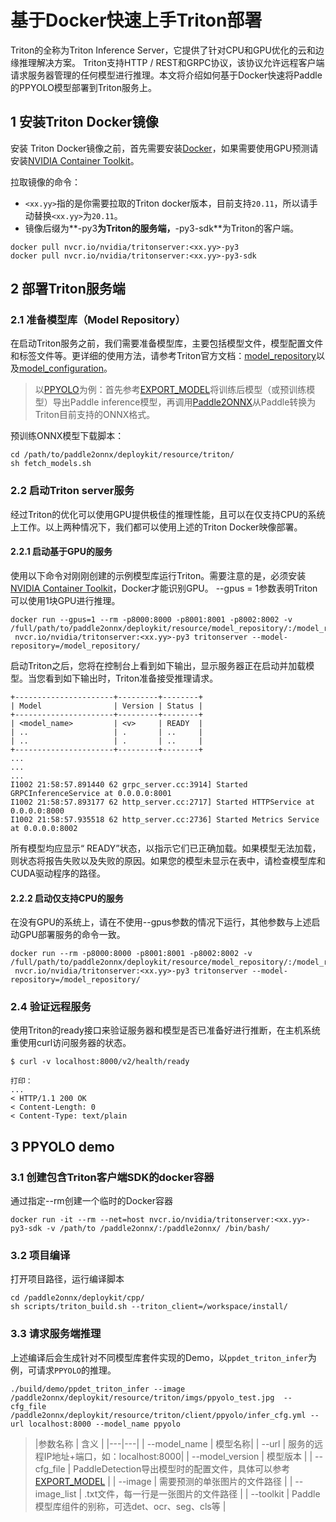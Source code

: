 # 基于Docker快速上手Triton部署

Triton的全称为Triton Inference Server，它提供了针对CPU和GPU优化的云和边缘推理解决方案。 Triton支持HTTP / REST和GRPC协议，该协议允许远程客户端请求服务器管理的任何模型进行推理。本文将介绍如何基于Docker快速将Paddle的PPYOLO模型部署到Triton服务上。

## 1 安装Triton Docker镜像

安装 Triton Docker镜像之前，首先需要安装[Docker](https://docs.docker.com/engine/install/)，如果需要使用GPU预测请安装[NVIDIA Container Toolkit](https://github.com/NVIDIA/nvidia-docker)。

拉取镜像的命令：

- `<xx.yy>`指的是你需要拉取的Triton docker版本，目前支持`20.11`，所以请手动替换`<xx.yy>`为`20.11`。
- 镜像后缀为**-py3**为Triton的服务端，**-py3-sdk**为Triton的客户端。

```
docker pull nvcr.io/nvidia/tritonserver:<xx.yy>-py3
docker pull nvcr.io/nvidia/tritonserver:<xx.yy>-py3-sdk
```

## 2 部署Triton服务端

### 2.1 准备模型库（Model Repository）

在启动Triton服务之前，我们需要准备模型库，主要包括模型文件，模型配置文件和标签文件等。更详细的使用方法，请参考Triton官方文档：[model_repository](https://github.com/triton-inference-server/server/blob/master/docs/model_repository.md)以及[model_configuration](https://github.com/triton-inference-server/server/blob/master/docs/model_configuration.md)。

>以[PPYOLO](https://github.com/PaddlePaddle/PaddleDetection/blob/release/2.0-rc/configs/ppyolo/README_cn.md)为例：首先参考[EXPORT_MODEL](https://github.com/PaddlePaddle/PaddleDetection/blob/release/2.0-rc/docs/advanced_tutorials/deploy/EXPORT_MODEL.md)将训练后模型（或预训练模型）导出Paddle inference模型，再调用[Paddle2ONNX](https://github.com/PaddlePaddle/Paddle2ONNX.git)从Paddle转换为Triton目前支持的ONNX格式。

预训练ONNX模型下载脚本：

```
cd /path/to/paddle2onnx/deploykit/resource/triton/
sh fetch_models.sh
```


### 2.2 启动Triton server服务

经过Triton的优化可以使用GPU提供极佳的推理性能，且可以在仅支持CPU的系统上工作。以上两种情况下，我们都可以使用上述的Triton Docker映像部署。

#### 2.2.1 启动基于GPU的服务

使用以下命令对刚刚创建的示例模型库运行Triton。需要注意的是，必须安装[NVIDIA Container Toolkit](https://github.com/NVIDIA/nvidia-docker)，Docker才能识别GPU。 --gpus = 1参数表明Triton可以使用1块GPU进行推理。

```
docker run --gpus=1 --rm -p8000:8000 -p8001:8001 -p8002:8002 -v /full/path/to/paddle2onnx/deploykit/resource/model_repository/:/model_repository/
 nvcr.io/nvidia/tritonserver:<xx.yy>-py3 tritonserver --model-repository=/model_repository/
```
启动Triton之后，您将在控制台上看到如下输出，显示服务器正在启动并加载模型。当您看到如下输出时，Triton准备接受推理请求。
```
+----------------------+---------+--------+
| Model                | Version | Status |
+----------------------+---------+--------+
| <model_name>         | <v>     | READY  |
| ..                   | .       | ..     |
| ..                   | .       | ..     |
+----------------------+---------+--------+
...
...
...
I1002 21:58:57.891440 62 grpc_server.cc:3914] Started GRPCInferenceService at 0.0.0.0:8001
I1002 21:58:57.893177 62 http_server.cc:2717] Started HTTPService at 0.0.0.0:8000
I1002 21:58:57.935518 62 http_server.cc:2736] Started Metrics Service at 0.0.0.0:8002
```

所有模型均应显示“ READY”状态，以指示它们已正确加载。如果模型无法加载，则状态将报告失败以及失败的原因。如果您的模型未显示在表中，请检查模型库和CUDA驱动程序的路径。

#### 2.2.2 启动仅支持CPU的服务

在没有GPU的系统上，请在不使用--gpus参数的情况下运行，其他参数与上述启动GPU部署服务的命令一致。

```
docker run --rm -p8000:8000 -p8001:8001 -p8002:8002 -v /full/path/to/paddle2onnx/deploykit/resource/model_repository/:/model_repository/
 nvcr.io/nvidia/tritonserver:<xx.yy>-py3 tritonserver --model-repository=/model_repository/
```

### 2.4 验证远程服务

使用Triton的ready接口来验证服务器和模型是否已准备好进行推断，在主机系统重使用curl访问服务器的状态。

```
$ curl -v localhost:8000/v2/health/ready

打印：
...
< HTTP/1.1 200 OK
< Content-Length: 0
< Content-Type: text/plain
```

## 3 PPYOLO demo

### 3.1 创建包含Triton客户端SDK的docker容器

通过指定--rm创建一个临时的Docker容器

```
docker run -it --rm --net=host nvcr.io/nvidia/tritonserver:<xx.yy>-py3-sdk -v /path/to /paddle2onnx/:/paddle2onnx/ /bin/bash/
```

### 3.2 项目编译

打开项目路径，运行编译脚本

```
cd /paddle2onnx/deploykit/cpp/
sh scripts/triton_build.sh --triton_client=/workspace/install/
```
### 3.3 请求服务端推理

上述编译后会生成针对不同模型库套件实现的Demo，以`ppdet_triton_infer`为例，可请求`PPYOLO`的推理。

```
./build/demo/ppdet_triton_infer --image /paddle2onnx/deploykit/resource/triton/imgs/ppyolo_test.jpg  --cfg_file /paddle2onnx/deploykit/resource/triton/client/ppyolo/infer_cfg.yml --url localhost:8000 --model_name ppyolo
```

>|参数名称 | 含义 |
|---|---|
| --model_name | 模型名称|
| --url | 服务的远程IP地址+端口，如：localhost:8000|
| --model_version | 模型版本 |
| --cfg_file | PaddleDetection导出模型时的配置文件，具体可以参考[EXPORT_MODEL](https://github.com/PaddlePaddle/PaddleDetection/blob/release/2.0-rc/docs/advanced_tutorials/deploy/EXPORT_MODEL.md) |
| --image | 需要预测的单张图片的文件路径 |
| --image_list | .txt文件，每一行是一张图片的文件路径 |
| --toolkit | Paddle模型库组件的别称，可选det、ocr、seg、cls等 |
